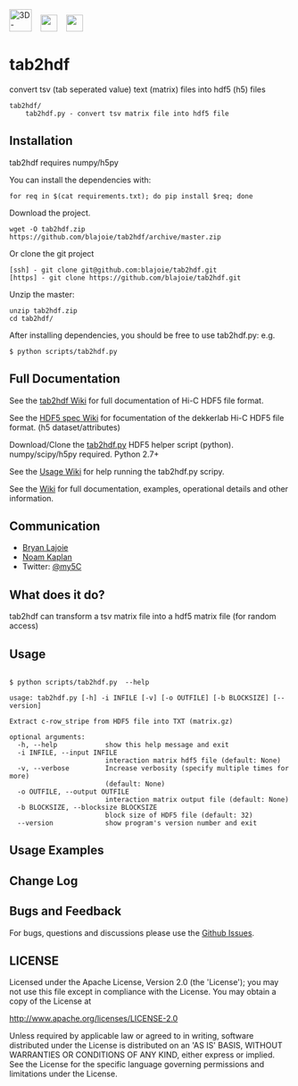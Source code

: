 <img height=40 src='http://my5C.umassmed.edu/images/3DG.png' title='3D-Genome' />
&nbsp;&nbsp;
<img height=30 src='http://my5C.umassmed.edu/images/dekkerlabbioinformatics.gif' />
&nbsp;&nbsp;
<img height=30 src='http://my5C.umassmed.edu/images/umasslogo.gif' />

# tab2hdf

convert tsv (tab seperated value) text (matrix) files into hdf5 (h5) files

```
tab2hdf/
    tab2hdf.py - convert tsv matrix file into hdf5 file
```

## Installation
tab2hdf requires numpy/h5py

You can install the dependencies with:
```
for req in $(cat requirements.txt); do pip install $req; done
```

Download the project.
```
wget -O tab2hdf.zip https://github.com/blajoie/tab2hdf/archive/master.zip
```
Or clone the git project
```
[ssh] - git clone git@github.com:blajoie/tab2hdf.git
[https] - git clone https://github.com/blajoie/tab2hdf.git
```

Unzip the master:
```
unzip tab2hdf.zip
cd tab2hdf/
```

After installing dependencies, you should be free to use tab2hdf.py:
e.g.
```
$ python scripts/tab2hdf.py
```

## Full Documentation

See the [tab2hdf Wiki](https://github.com/blajoie/tab2hdf/wiki) for full documentation of Hi-C HDF5 file format.
<br>

See the [HDF5 spec Wiki](https://github.com/blajoie/tab2hdf/wiki/H5-Spec) for focumentation of the dekkerlab Hi-C HDF5 file format. (h5 dataset/attributes)

Download/Clone the [tab2hdf.py](https://github.com/blajoie/tab2hdf) HDF5 helper script (python).
<br>
numpy/scipy/h5py required. Python 2.7+

See the [Usage Wiki](https://github.com/blajoie/tab2hdf#usage</a>) for help running the tab2hdf.py scripy.

See the [Wiki](https://github.com/blajoie/tab2hdf/wiki) for full documentation, examples, operational details and other information.

## Communication

- [Bryan Lajoie](https://github.com/blajoie)
- [Noam Kaplan](https://github.com/NoamKaplan)
- Twitter: [@my5C](https://twitter.com/my5C)

## What does it do?

tab2hdf can transform a tsv matrix file into a hdf5 matrix file (for random access)

## Usage

```

$ python scripts/tab2hdf.py  --help

usage: tab2hdf.py [-h] -i INFILE [-v] [-o OUTFILE] [-b BLOCKSIZE] [--version]

Extract c-row_stripe from HDF5 file into TXT (matrix.gz)

optional arguments:
  -h, --help            show this help message and exit
  -i INFILE, --input INFILE
                        interaction matrix hdf5 file (default: None)
  -v, --verbose         Increase verbosity (specify multiple times for more)
                        (default: None)
  -o OUTFILE, --output OUTFILE
                        interaction matrix output file (default: None)
  -b BLOCKSIZE, --blocksize BLOCKSIZE
                        block size of HDF5 file (default: 32)
  --version             show program's version number and exit

```

## Usage Examples

## Change Log

## Bugs and Feedback

For bugs, questions and discussions please use the [Github Issues](https://github.com/blajoie/tab2hdf/issues).

## LICENSE

Licensed under the Apache License, Version 2.0 (the 'License');
you may not use this file except in compliance with the License.
You may obtain a copy of the License at

<http://www.apache.org/licenses/LICENSE-2.0>

Unless required by applicable law or agreed to in writing, software
distributed under the License is distributed on an 'AS IS' BASIS,
WITHOUT WARRANTIES OR CONDITIONS OF ANY KIND, either express or implied.
See the License for the specific language governing permissions and
limitations under the License.

